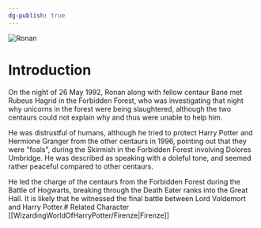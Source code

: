 ```yaml
---
dg-publish: true
---
```

![Ronan](http://rxbg5ysja.bkt.gdipper.com/Ronan.png)
# Introduction
On the night of 26 May 1992, Ronan along with fellow centaur Bane met Rubeus Hagrid in the Forbidden Forest, who was investigating that night why unicorns in the forest were being slaughtered, although the two centaurs could not explain why and thus were unable to help him.

He was distrustful of humans, although he tried to protect Harry Potter and Hermione Granger from the other centaurs in 1996, pointing out that they were "foals", during the Skirmish in the Forbidden Forest involving Dolores Umbridge. He was described as speaking with a doleful tone, and seemed rather peaceful compared to other centaurs.

He led the charge of the centaurs from the Forbidden Forest during the Battle of Hogwarts, breaking through the Death Eater ranks into the Great Hall. It is likely that he witnessed the final battle between Lord Voldemort and Harry Potter.# Related Character
[[WizardingWorldOfHarryPotter/Firenze\|Firenze]]
